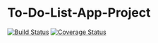# To-Do-List-App-Project


[![Build Status](https://travis-ci.org/henrykamoga/To-Do-List-App-Project.svg?branch=develope)](https://travis-ci.org/henrykamoga/To-Do-List-App-Project)         [![Coverage Status](https://coveralls.io/repos/github/henrykamoga/To-Do-List-App-Project/badge.svg?branch=TDD)](https://coveralls.io/github/henrykamoga/To-Do-List-App-Project?branch=TDD)
